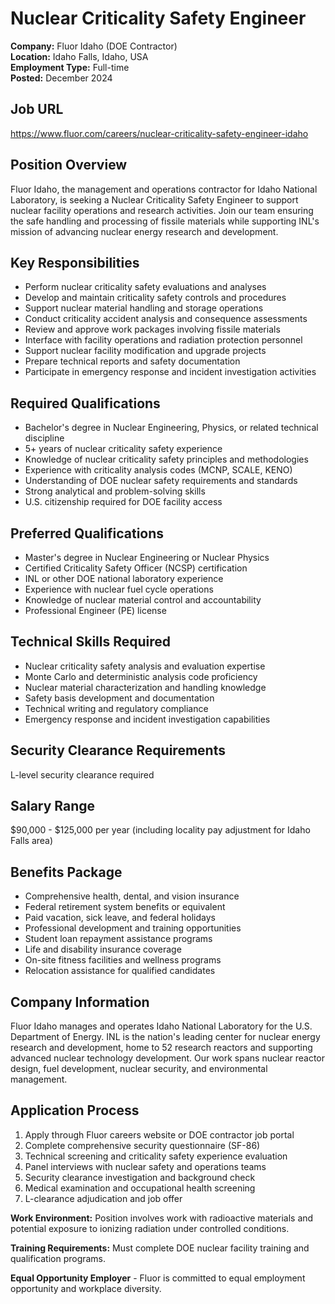 # Nuclear Criticality Safety Engineer
**Company:** Fluor Idaho (DOE Contractor)  
**Location:** Idaho Falls, Idaho, USA  
**Employment Type:** Full-time  
**Posted:** December 2024  

## Job URL
https://www.fluor.com/careers/nuclear-criticality-safety-engineer-idaho

## Position Overview
Fluor Idaho, the management and operations contractor for Idaho National Laboratory, is seeking a Nuclear Criticality Safety Engineer to support nuclear facility operations and research activities. Join our team ensuring the safe handling and processing of fissile materials while supporting INL's mission of advancing nuclear energy research and development.

## Key Responsibilities
- Perform nuclear criticality safety evaluations and analyses
- Develop and maintain criticality safety controls and procedures
- Support nuclear material handling and storage operations
- Conduct criticality accident analysis and consequence assessments
- Review and approve work packages involving fissile materials
- Interface with facility operations and radiation protection personnel
- Support nuclear facility modification and upgrade projects
- Prepare technical reports and safety documentation
- Participate in emergency response and incident investigation activities

## Required Qualifications
- Bachelor's degree in Nuclear Engineering, Physics, or related technical discipline
- 5+ years of nuclear criticality safety experience
- Knowledge of nuclear criticality safety principles and methodologies
- Experience with criticality analysis codes (MCNP, SCALE, KENO)
- Understanding of DOE nuclear safety requirements and standards
- Strong analytical and problem-solving skills
- U.S. citizenship required for DOE facility access

## Preferred Qualifications
- Master's degree in Nuclear Engineering or Nuclear Physics
- Certified Criticality Safety Officer (NCSP) certification
- INL or other DOE national laboratory experience
- Experience with nuclear fuel cycle operations
- Knowledge of nuclear material control and accountability
- Professional Engineer (PE) license

## Technical Skills Required
- Nuclear criticality safety analysis and evaluation expertise
- Monte Carlo and deterministic analysis code proficiency
- Nuclear material characterization and handling knowledge
- Safety basis development and documentation
- Technical writing and regulatory compliance
- Emergency response and incident investigation capabilities

## Security Clearance Requirements
L-level security clearance required

## Salary Range
$90,000 - $125,000 per year (including locality pay adjustment for Idaho Falls area)

## Benefits Package
- Comprehensive health, dental, and vision insurance
- Federal retirement system benefits or equivalent
- Paid vacation, sick leave, and federal holidays
- Professional development and training opportunities
- Student loan repayment assistance programs
- Life and disability insurance coverage
- On-site fitness facilities and wellness programs
- Relocation assistance for qualified candidates

## Company Information
Fluor Idaho manages and operates Idaho National Laboratory for the U.S. Department of Energy. INL is the nation's leading center for nuclear energy research and development, home to 52 research reactors and supporting advanced nuclear technology development. Our work spans nuclear reactor design, fuel development, nuclear security, and environmental management.

## Application Process
1. Apply through Fluor careers website or DOE contractor job portal
2. Complete comprehensive security questionnaire (SF-86)
3. Technical screening and criticality safety experience evaluation
4. Panel interviews with nuclear safety and operations teams
5. Security clearance investigation and background check
6. Medical examination and occupational health screening
7. L-clearance adjudication and job offer

**Work Environment:** Position involves work with radioactive materials and potential exposure to ionizing radiation under controlled conditions.

**Training Requirements:** Must complete DOE nuclear facility training and qualification programs.

**Equal Opportunity Employer** - Fluor is committed to equal employment opportunity and workplace diversity.